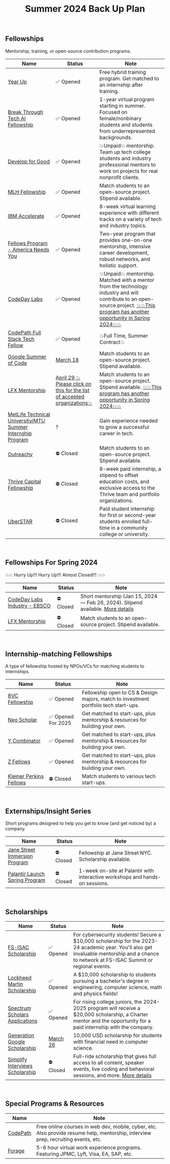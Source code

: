 <h1 align="center">
Summer 2024 Back Up Plan
</h1>

<br/>

## Fellowships
Mentorship, training, or open-source contribution programs.

| Name | Status | Note |
| ---- | ------ | ---- | 
| [Year Up](https://www.yearup.org/students) | ✅ Opened | Free hybrid training program. Get matched to an internship after training. |
| [Break Through Tech AI Fellowship](https://tech.cornell.edu/impact/break-through-tech/break-through-ai/) | ✅ Opened | 1-year virtual program starting in summer. Focused on female/nonbinary students and students from underrepresented backgrounds.|
| [Develop for Good](https://www.developforgood.org/for-students) | ✅ Opened | 💥Unpaid💥 mentorship. Team up tech college students and industry professional mentors to work on projects for real nonprofit clients. |
| [MLH Fellowship](https://fellowship.mlh.io/programs/software-engineering) | ✅ Opened | Match students to an open-source project. Stipend available. |
| [IBM Accelerate](https://careers.ibm.com/campaign/accelerate-application-form/) | ✅ Opened | 8-week virtual learning experience with different tracks on a variety of tech and industry topics. |
| [Fellows Program - America Needs You](https://americaneedsyou.org/fellows-program/) | ✅ Opened | Two-year program that provides one-on-one mentorship, intensive career development, robust networks, and holistic support. |
| [CodeDay Labs](https://labs.codeday.org/) | ✅ Opened | 💥Unpaid💥 mentorship. Matched with a mentor from the technology industry and will contribute to an open-source project. [💥💥This program has another opportunity in Spring 2024💥💥](#fellowships-for-spring-2024)|
| [CodePath Full Stack Tech Fellow](https://boards.greenhouse.io/codepath/jobs/4182850007) | ✅ Opened | 💥Full Time, Summer Contract💥 |
| [Google Summer of Code](https://summerofcode.withgoogle.com/) | [March 18](https://developers.google.com/open-source/gsoc/timeline) | Match students to an open-source project. Stipend available. |
| [LFX Mentorship](https://mentorship.lfx.linuxfoundation.org/#projects_all) | [April 29 💥Please click on this for the list of accepted organizations💥](https://github.com/cncf/mentoring/blob/main/programs/lfx-mentorship/2024/02-Jun-Aug/README.md) | Match students to an open-source project. Stipend available. [💥💥This program has another opportunity in Spring 2024💥💥](#fellowships-for-spring-2024) |
| [MetLife Technical University/MTU Summer Internship Program](https://www.metlifecareers.com/ml/Blog?folderId=940) | ? | Gain experience needed to grow a successful career in tech. |
| [Outreachy](https://www.outreachy.org/apply/eligibility/) | ⛔ Closed | Match students to an open-source project. Stipend available. |
| [Thrive Capital Fellowship](https://fellows.thrivecap.com/en/) | ⛔ Closed | 8-week paid internship, a stipend to offset education costs, and exclusive access to the Thrive team and portfolio organizations. |
| [UberSTAR](https://university-uber.icims.com/jobs/126368/job?mobile=false&width=1030&height=500&bga=true&needsRedirect=false&jan1offset=-300&jun1offset=-240) | ⛔ Closed | Paid student internship for first or second-year students enrolled full-time in a community college or university. |

<br/>

## Fellowships For Spring 2024
💥💥 Hurry Up!!! Hurry Up!!! Almost Closed!!! 💥💥

| Name | Status | Note |
| ---- | ------ | ---- | 
| [CodeDay Labs Industry - EBSCO](https://labs.codeday.org/apply) | ⛔ Closed | Short mentorship (Jan 15, 2024 — Feb 26, 2024). Stipend available. [More details](https://github.com/SophieNguyen113/Summer-2024-Back-Up-Plan/blob/main/CodeDay%20Labs%20Spring%2024.png) |  
| [LFX Mentorship](https://mentorship.lfx.linuxfoundation.org/#projects_all) | ⛔ Closed | Match students to an open-source project. Stipend available. |

<br/>

## Internship-matching Fellowships
A type of fellowship hosted by NPOs/VCs for matching students to internships.

| Name | Status | Note |
| ---- | ---- | ---- |
| [8VC Fellowship](https://www.8vc.com/fellowships) | ✅ Opened | Fellowship open to CS & Design majors, match to investment portfolio tech start-ups. |
| [Neo Scholar](https://neo.com/scholars) | ✅ Opened For 2025 | Get matched to start-ups, plus mentorship & resources for building your own. |
| [Y Combinator](https://www.ycombinator.com/apply) | ✅ Opened | Get matched to start-ups, plus mentorship & resources for building your own. |
| [Z Fellows](https://www.zfellows.com/) | ✅ Opened | Get matched to start-ups, plus mentorship & resources for building your own. |
| [Kleiner Perkins Fellows](https://jobs.ashbyhq.com/kleinerperkinsfellows) | ⛔ Closed | Match students to various tech start-ups. |

<br/>

## Externships/Insight Series
Short programs designed to help you get to know (and get noticed by) a company.

| Name | Status | Note |
| ---- | ---- | ---- |
| [Jane Street Immersion Program](https://www.janestreet.com/join-jane-street/programs-and-events/jsip/) | ⛔ Closed | Fellowship at Jane Street NYC. Scholarship available. |
| [Palantir Launch Spring Program](https://jobs.lever.co/palantir/220a225d-2f9c-4ee2-b28a-3a9683acb3ec) | ⛔ Closed | 1-week on-site at Palantir with interactive workshops and hands-on sessions. |

<br/>

## Scholarships

| Name | Status | Note |
| ---- | ---- | ---- |
| [FS-ISAC Scholarship](https://www.fsisac.com/scholarships?utm_medium=email&_hsmi=290084339&utm_content=289826386&utm_source=hs_email) | ✅ Opened | For cybersecurity students! Secure a $10,000 scholarship for the 2023-24 academic year. You'll also get invaluable mentorship and a chance to network at FS-ISAC Summit or regional events. |
| [Lockheed Martin Scholarship](https://lockheedmartin.com/en-us/who-we-are/communities/stem-education/lm-scholarship-program.html) | ✅ Opened | A $10,000 scholarship to students pursuing a bachelor's degree in engineering, computer science, math and physics fields! |
| [Spectrum Scholars Applications](https://corporate.charter.com/newsroom/spectrum-scholars-2024-applications-open) | ✅ Opened | For rising college juniors, the 2024-2025 program will receive a $20,000 scholarship, a Charter mentor and the opportunity for a paid internship with the company. |
| [Generation Google Scholarship](https://buildyourfuture.withgoogle.com/scholarships/generation-google-scholarship) | [March 26](https://buildyourfuture.withgoogle.com/scholarships/generation-google-scholarship) | 10,000 USD scholarship for students with financial need in computer science. |
| [Simplify Interviews Scholarship](https://lnkd.in/gBfKe_NW) | ⛔ Closed | Full-ride scholarship that gives full access to all content, speaker events, live coding and behavioral sessions, and more. [More details](https://www.simplifyinterviews.com/) |

<br/>

## Special Programs & Resources

| Name | Note |
| ---- | ---- |
| [CodePath](https://www.codepath.org/plan-your-codepath) | Free online courses in web dev, mobile, cyber, etc. Also provide resume help, mentorship, interview prep, recruiting events, etc. |
| [Forage](https://www.theforage.com/) | 5-6 hour virtual work experience programs. Featuring JPMC, Lyft, Visa, EA, SAP, etc. |

<br/>
